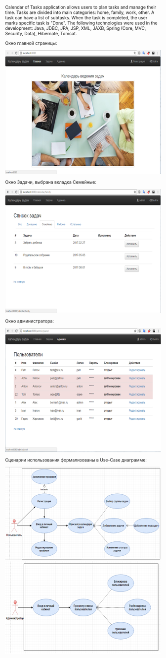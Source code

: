 Calendar of Tasks application allows users to plan tasks and manage their time. Tasks are divided into main categories: home, family, work, other. A task can have a list of subtasks. When the task is completed, the user marks specific task is "Done". The following technologies were used in the development: Java, JDBC, JPA, JSP,  XML, JAXB, Spring (Core, MVC, Security, Data), Hibernate, Tomcat.

Окно главной страницы:

<img src="image/Screenshot_1.png" width="600" height="400" />

Окно Задачи, выбрана вкладка Семейные:

<img src="image/Screenshot_4.png" width="600" height="400" />

Окно администратора:

<img src="image/Screenshot_5.png" width="600" height="400" />

Сценарии использования формализованы в Use-Case диаграмме:

<img src="image/uml1.png" width="600" height="300">

<img src="image/uml2.png" width="607" height="300">

